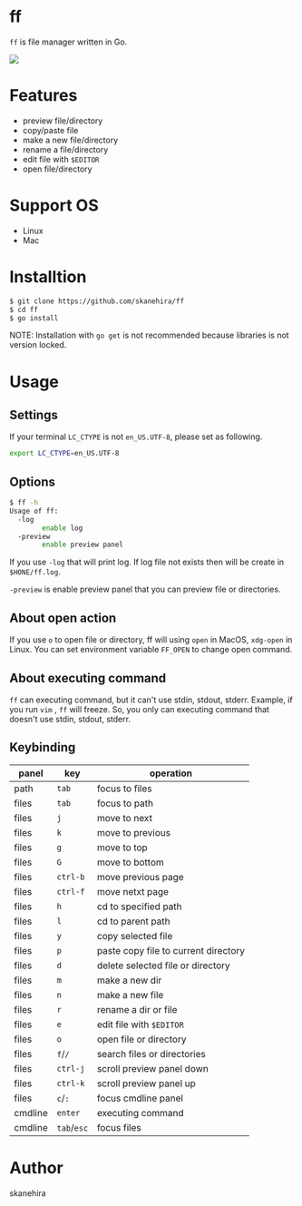 # ff
`ff` is file manager written in Go.

![](https://i.imgur.com/ZAKJfdC.gif)

# Features
- preview file/directory
- copy/paste file
- make a new file/directory
- rename a file/directory
- edit file with `$EDITOR`
- open file/directory

# Support OS
- Linux
- Mac

# Installtion
```sh
$ git clone https://github.com/skanehira/ff
$ cd ff
$ go install
```

NOTE: Installation with `go get` is not recommended because libraries is not version locked.

# Usage
## Settings
If your terminal `LC_CTYPE` is not `en_US.UTF-8`, please set as following.

```sh
export LC_CTYPE=en_US.UTF-8
```

## Options
```sh
$ ff -h
Usage of ff:
  -log
        enable log
  -preview
        enable preview panel
```

If you use `-log` that will print log. If log file not exists then will be create in `$HONE/ff.log`.

`-preview` is enable preview panel that you can preview file or directories.

## About open action
If you use `o` to open file or directory, ff will using `open` in MacOS, `xdg-open` in Linux.
You can set environment variable `FF_OPEN` to change open command.

## About executing command
`ff` can executing command, but it can't use stdin, stdout, stderr.
Example, if you run `vim` , `ff` will freeze.
So, you only can executing command that doesn't use stdin, stdout, stderr.

## Keybinding
| panel   | key         | operation                            |
|---------|-------------|--------------------------------------|
| path    | `tab`       | focus to files                       |
| files   | `tab`       | focus to path                        |
| files   | `j`         | move to next                         |
| files   | `k`         | move to previous                     |
| files   | `g`         | move to top                          |
| files   | `G`         | move to bottom                       |
| files   | `ctrl-b`    | move previous page                   |
| files   | `ctrl-f`    | move netxt page                      |
| files   | `h`         | cd to specified path                 |
| files   | `l`         | cd to parent path                    |
| files   | `y`         | copy selected file                   |
| files   | `p`         | paste copy file to current directory |
| files   | `d`         | delete selected file or directory    |
| files   | `m`         | make a new dir                       |
| files   | `n`         | make a new file                      |
| files   | `r`         | rename a dir or file                 |
| files   | `e`         | edit file with `$EDITOR`             |
| files   | `o`         | open file or directory               |
| files   | `f`/`/`     | search files or directories          |
| files   | `ctrl-j`    | scroll preview panel down            |
| files   | `ctrl-k`    | scroll preview panel up              |
| files   | `c`/`:`     | focus cmdline panel                  |
| cmdline | `enter`     | executing command                    |
| cmdline | `tab`/`esc` | focus files                          |

# Author
skanehira
